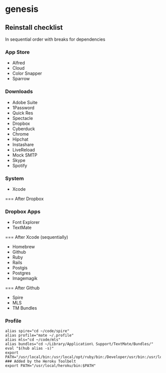 genesis
=======

## Reinstall checklist
In sequential order with breaks for dependencies

### App Store
- Alfred
- Cloud
- Color Snapper
- Sparrow

### Downloads
- Adobe Suite
- 1Password
- Quick Res
- Spectacle
- Dropbox
- Cyberduck
- Chrome
- Hipchat
- Instashare
- LiveReload
- Mock SMTP
- Skype
- Spotify

### System
- Xcode

===
After Dropbox
### Dropbox Apps
- Font Explorer
- TextMate

===
After Xcode (sequentially)
- Homebrew
- Github
- Ruby
- Rails
- Postgis
- Postgres
- Imagemagik

===
After Github
- Spire
- MLS
- TM Bundles

### Profile
```
alias spire="cd ~/code/spire"
alias profile="mate ~/.profile"
alias mls="cd ~/code/mls"
alias bundles="cd ~/Library/Application\ Support/TextMate/Bundles/"
eval "$(hub alias -s)"
export PATH="/usr/local/bin:/usr/local/opt/ruby/bin:/Developer/usr/bin:/usr/local/sbin:/usr/local/mysql/bin:~/bin:$PATH"
### Added by the Heroku Toolbelt
export PATH="/usr/local/heroku/bin:$PATH"
```
